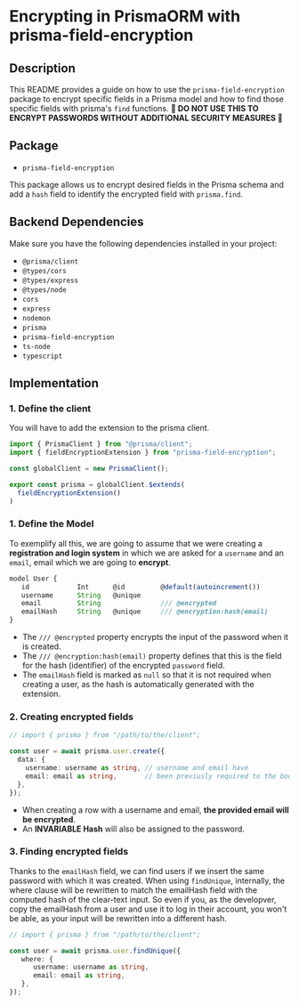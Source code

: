 # Encrypting in PrismaORM with prisma-field-encryption

## Description

This README provides a guide on how to use the `prisma-field-encryption` package to encrypt specific fields in a Prisma model and how to find those specific fields with  prisma's `find` functions.
**🚨 DO NOT USE THIS TO ENCRYPT PASSWORDS WITHOUT ADDITIONAL SECURITY MEASURES 🚨**

## Package

- `prisma-field-encryption`

This package allows us to encrypt desired fields in the Prisma schema and add a `hash` field to identify the encrypted field with `prisma.find`.

## Backend Dependencies

Make sure you have the following dependencies installed in your project:

- `@prisma/client`
- `@types/cors`
- `@types/express`
- `@types/node`
- `cors`
- `express`
- `nodemon`
- `prisma`
- `prisma-field-encryption`
- `ts-node`
- `typescript`

## Implementation

### 1. Define the client
You will have to add the extension to the prisma client.
```typescript
import { PrismaClient } from "@prisma/client";
import { fieldEncryptionExtension } from "prisma-field-encryption";

const globalClient = new PrismaClient();

export const prisma = globalClient.$extends(
  fieldEncryptionExtension()
)
```

### 1. Define the Model
To exemplify all this, we are going to assume that we were creating a **registration and login system** in which we are asked for a `username` and an `email`, email which we are going to **encrypt**.

```typescript
model User { 
   id            Int      @id         @default(autoincrement())
   username      String   @unique
   email         String               /// @encrypted
   emailHash     String   @unique     /// @encryption:hash(email)
}
```

- The `/// @encrypted` property encrypts the input of the password when it is created.
- The `/// @encryption:hash(email)` property defines that this is the field for the hash (identifier) of the encrypted `password` field.
- The `emailHash` field is marked as `null` so that it is not required when creating a user, as the hash is automatically generated with the extension.

### 2. Creating encrypted fields

```typescript
// import { prisma } from "/path/to/the/client";

const user = await prisma.user.create({
  data: {
    username: username as string, // username and email have
    email: email as string,       // been previusly required to the body
  },
});
```

- When creating a row with a username and email, **the provided email will be encrypted**.
- An **INVARIABLE Hash** will also be assigned to the password.

### 3. Finding encrypted fields
Thanks to the `emailHash` field, we can find users if we insert the same password with which it was created. When using `findUnique`, internally, the where clause will be rewritten to match the emailHash field with the computed hash of the clear-text input. So even if you, as the developver, copy the emailHash from a user and use it to log in their account, you won't be able, as your input will be rewritten into a different hash.

```typescript
// import { prisma } from "/path/to/the/client";

const user = await prisma.user.findUnique({
   where: {
      username: username as string,
      email: email as string,
   },
});
```
